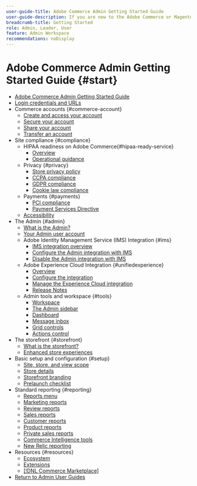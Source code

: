 ```yaml
---
user-guide-title: Adobe Commerce Admin Getting Started Guide
user-guide-description: If you are new to the Adobe Commerce or Magento Open Source Admin, discover resources of the [!DNL Commerce] ecosystem, follow the customer journey to explore your store, and learn about key Admin features.
breadcrumb-title: Getting Started
role: Admin, Leader, User
feature: Admin Workspace
recommendations: noDisplay
---
```


# Adobe Commerce Admin Getting Started Guide {#start}

+ [Adobe Commerce Admin Getting Started Guide](guide-overview.md)
+ [Login credentials and URLs](login-urls.md)
+ Commerce accounts {#commerce-account}
  + [Create and access your account](commerce-account-create.md)
  + [Secure your account](commerce-account-secure.md)
  + [Share your account](commerce-account-share.md)
  + [Transfer an account](commerce-account-transfer.md)
+ Site compliance {#compliance}
  + HIPAA readiness on Adobe Commerce{#hipaa-ready-service}
    + [Overview](hipaa/overview.md)
    + [Operational guidance](hipaa/operations.md)
  + Privacy {#privacy}
    + [Store privacy policy](privacy-policy.md)
    + [CCPA compliance](compliance-ccpa.md)
    + [GDPR compliance](compliance-gdpr.md)
    + [Cookie law compliance](compliance-cookie-law.md)
  + Payments {#payments}
    + [PCI compliance](compliance-pci.md)
    + [Payment Services Directive](compliance-payment-services-directive.md)
  + [Accessibility](navigation-accessibility.md)
+ The Admin {#admin}
  + [What is the Admin?](admin.md)
  + [Your Admin user account](admin-signin.md)
  + Adobe Identity Management Service (IMS) Integration {#ims}
    + [IMS integration overview](adobe-ims-integration-overview.md)
    + [Configure the Admin integration with IMS](adobe-ims-config.md)
    + [Disable the Admin integration with IMS](adobe-ims-disable.md)
  + Adobe Experience Cloud Integration {#unifiedexperience}
    + [Overview](admin-unified-experience-integration-overview.md)
    + [Configure the integration](admin-unified-experience-integration-configure.md)
    + [Manage the Experience Cloud integration](admin-unified-experience-integration-manage.md)
    + [Release Notes](admin-unified-experience-release-notes.md)
  + Admin tools and workspace {#tools}
    + [Workspace](admin-workspace.md)
    + [The Admin sidebar](admin-menu.md)
    + [Dashboard](admin-dashboard.md)
    + [Message inbox](admin-message-inbox.md)
    + [Grid controls](admin-grid-controls.md)
    + [Actions control](admin-actions-control.md)
+ The storefront {#storefront}
  + [What is the storefront?](storefront.md)
  + [Enhanced store experiences](enhanced-experiences.md)
+ Basic setup and configuration {#setup}
  + [Site, store, and view scope](websites-stores-views.md)
  + [Store details](store-details.md)
  + [Storefront branding](storefront-branding.md)
  + [Prelaunch checklist](prelaunch-checklist.md)
+ Standard reporting  {#reporting}
  + [Reports menu](reports-menu.md)
  + [Marketing reports](marketing-reports.md)
  + [Review reports](review-reports.md)
  + [Sales reports](sales-reports.md)
  + [Customer reports](customer-reports.md)
  + [Product reports](product-reports.md)
  + [Private sales reports](private-sales-reports.md)
  + [Commerce Intelligence tools](business-intelligence.md)
  + [New Relic reporting](new-relic-reporting.md)
+ Resources {#resources}
  + [Ecosystem](resources.md)
  + [Extensions](extensions.md)
  + [[!DNL Commerce Marketplace]](commerce-marketplace.md)
+ [Return to Admin User Guides](https://experienceleague.adobe.com/en/docs/commerce-admin/user-guides/home)

